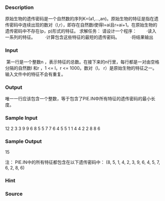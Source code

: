 
### Description
原始生物的遗传密码是一个自然数的序列K=(a1,...,an)。原始生物的特征是指在遗传密码中连续出现的数对（l,r），即存在自然数i使得l=ai且r=ai+1。在原始生物的遗传密码中不存在(p，p)形式的特征。
求解任务：
请设计一个程序：
       ·读入一系列的特征。
       ·计算包含这些特征的最短的遗传密码。
        ·将结果输出
### Input
 第一行是一个整数n ，表示特征的总数。在接下来的n行里，每行都是一对由空格分隔的自然数l 和r ，1 <= l，r <= 1000。数对（l， r）是原始生物的特征之一。输入文件中的特征不会有重复。
### Output
唯一一行应该包含一个整数，等于包含了PIE.IN中所有特征的遗传密码的最小长度。
### Sample Input
12
2 3
3 9
9 6
8 5
5 7
7 6
4 5
5 1
1 4
4 2
2 8
8 6


### Sample Output
15

注：
PIE.IN中的所有特征都包含在以下遗传密码中：
(8, 5, 1, 4, 2, 3, 9, 6, 4, 5, 7, 6, 2, 8, 6)
### Hint

### Source
